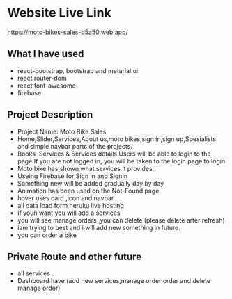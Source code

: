 # Website Live Link #
https://moto-bikes-sales-d5a50.web.app/
## What I have used ##
* react-bootstrap, bootstrap  and metarial ui
* react router-dom
* react font-awesome
* firebase


## Project Description ##
* Project Name: Moto Bike Sales
* Home,Slider,Services,About us,moto bikes,sign in,sign up,Spesialists and simple navbar parts of the projects.
* Books ,Services & Services details Users will be able to login to the page.If you are not logged in, you will be taken to the login page to login
* Moto bike has shown what services it provides.
* Useing Firebase for Sign in and SignIn
* Something new will be added gradually day by day
* Animation has been used on the Not-Found page.
* hover uses card ,icon and navbar.
* all data load form heruku live hosting
* if youn want you will add a services
* you will see manage orders ,you can delete (please delete arter refresh)
* iam trying to best  and i will add new something in future.
* you can order a bike

## Private Route and other future
* all services .
* Dashboard have (add new services,manage order order and delete manage order)